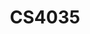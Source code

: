 ---
layout: post
inst: TU Delft
title: CS4035
name: Cyber Data Analytics (MSc.)
course_name: Cyber Data Analytics
topic: Using Sequential Traces for Attacker Behavior Analysis
slides: CDA-attack-graphs.pdf
years: 2021 - 2022
order: 4
guest: 'true'
---